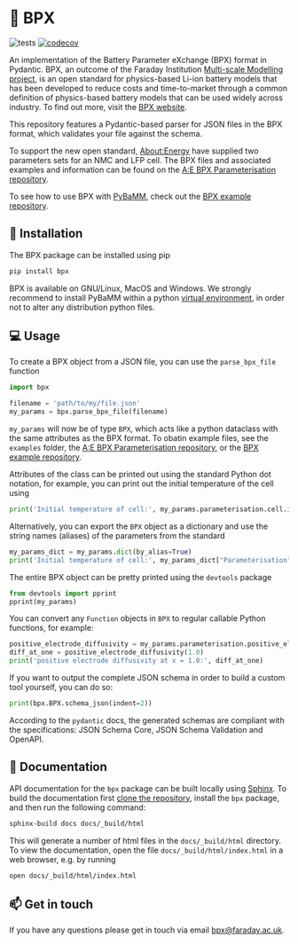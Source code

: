 # 🔋 BPX
![tests](https://github.com/FaradayInstitution/BPX/actions/workflows/test.yml/badge.svg)
[![codecov](https://codecov.io/gh/FaradayInstitution/BPX/branch/main/graph/badge.svg?token=Krv0JW3gYZ)](https://codecov.io/gh/FaradayInstitution/BPX)

An implementation of the Battery Parameter eXchange (BPX) format in Pydantic. BPX, an outcome of the Faraday Institution [Multi-scale Modelling project](https://www.faraday.ac.uk/research/lithium-ion/battery-system-modelling/), is an open standard for physics-based Li-ion battery models that has been developed to reduce costs and time-to-market through a common definition of physics-based battery models that can be used widely across industry. To find out more, visit the [BPX website](https://bpxstandard.com/).

This repository features a Pydantic-based parser for JSON files in the BPX format, which validates your file against the schema.

To support the new open standard, [About:Energy](https://www.aboutenergy.io/) have supplied two parameters sets for an NMC and LFP cell. The BPX files and associated examples and information can be found on the [A:E BPX Parameterisation repository](https://github.com/About-Energy-OpenSource/About-Energy-BPX-Parameterisation/).

To see how to use BPX with [PyBaMM](https://www.pybamm.org/), check out the [BPX example repository](https://github.com/pybamm-team/bpx-example).

## 🚀 Installation
The BPX package can be installed using pip
```bash
pip install bpx
```

BPX is available on GNU/Linux, MacOS and Windows. We strongly recommend to install PyBaMM within a python [virtual environment](https://docs.python.org/3/tutorial/venv.html), in order not to alter any distribution python files.

## 💻 Usage
To create a BPX object from a JSON file, you can use the `parse_bpx_file` function
```python
import bpx

filename = 'path/to/my/file.json'
my_params = bpx.parse_bpx_file(filename)
```
`my_params` will now be of type `BPX`, which acts like a python dataclass with the same attributes as the BPX format. To obatin example files, see the `examples` folder, the [A:E BPX Parameterisation repository](https://github.com/About-Energy-OpenSource/About-Energy-BPX-Parameterisation/), or the [BPX example repository](https://github.com/pybamm-team/bpx-example).

Attributes of the class can be printed out using the standard Python dot notation, for example, you can print out the initial temperature of the cell using
```python
print('Initial temperature of cell:', my_params.parameterisation.cell.initial_temperature)
```

Alternatively, you can export the `BPX` object as a dictionary and use the string names (aliases) of the parameters from the standard
```python
my_params_dict = my_params.dict(by_alias=True)
print('Initial temperature of cell:', my_params_dict["Parameterisation"]["Cell"]["Initial temperature [K]"])
```

The entire BPX object can be pretty printed using the `devtools` package 
```python
from devtools import pprint
pprint(my_params)
```

You can convert any `Function` objects in `BPX` to regular callable Python functions, for example:
```python
positive_electrode_diffusivity = my_params.parameterisation.positive_electrode.diffusivity.to_python_function()
diff_at_one = positive_electrode_diffusivity(1.0)
print('positive electrode diffusivity at x = 1.0:', diff_at_one)
```

If you want to output the complete JSON schema in order to build a custom tool yourself, you can do so:
```python
print(bpx.BPX.schema_json(indent=2))
```

According to the `pydantic` docs, the generated schemas are compliant with the specifications: JSON Schema Core, JSON Schema Validation and OpenAPI.

## 📖 Documentation
API documentation for the `bpx` package can be built locally using [Sphinx](https://www.sphinx-doc.org/en/master/). To build the documentation first [clone the repository](https://github.com/git-guides/git-clone), install the `bpx` package, and then run the following command:
```bash
sphinx-build docs docs/_build/html  
```
This will generate a number of html files in the `docs/_build/html` directory. To view the documentation, open the file `docs/_build/html/index.html` in a web browser, e.g. by running
```bash
open docs/_build/html/index.html
```

## 📫 Get in touch
If you have any questions please get in touch via email <bpx@faraday.ac.uk>.
